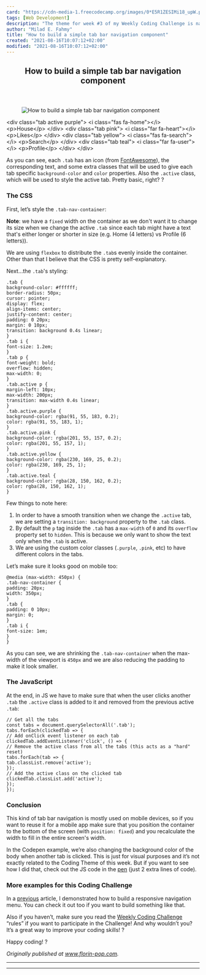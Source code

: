 ```yaml
---
card: "https://cdn-media-1.freecodecamp.org/images/0*E5R1ZESIMi18_upW.png"
tags: [Web Development]
description: "The theme for week #3 of my Weekly Coding Challenge is naviga"
author: "Milad E. Fahmy"
title: "How to build a simple tab bar navigation component"
created: "2021-08-16T10:07:12+02:00"
modified: "2021-08-16T10:07:12+02:00"
---
```

<div class="site-wrapper">
<main id="site-main" class="site-main outer">
<div class="inner">
<article class="post-full post tag-web-development tag-css tag-javascript tag-programming tag-tech ">
<header class="post-full-header">
<h1 class="post-full-title">How to build a simple tab bar navigation component</h1>
</header>
<figure class="post-full-image">
<picture>
<source media="(max-width: 700px)" sizes="1px" srcset="data:image/gif;base64,R0lGODlhAQABAIAAAAAAAP///yH5BAEAAAAALAAAAAABAAEAAAIBRAA7 1w">
<source media="(min-width: 701px)" sizes="(max-width: 800px) 400px,
(max-width: 1170px) 700px,
1400px" srcset="https://cdn-media-1.freecodecamp.org/images/0*E5R1ZESIMi18_upW.png 300w,
https://cdn-media-1.freecodecamp.org/images/0*E5R1ZESIMi18_upW.png 600w,
https://cdn-media-1.freecodecamp.org/images/0*E5R1ZESIMi18_upW.png 1000w,
https://cdn-media-1.freecodecamp.org/images/0*E5R1ZESIMi18_upW.png 2000w">
<img onerror="this.style.display='none'" src="https://cdn-media-1.freecodecamp.org/images/0*E5R1ZESIMi18_upW.png" alt="How to build a simple tab bar navigation component">
</picture>
</figure>
<section class="post-full-content">
<div class="post-content">
&lt;div class="tab active purple"&gt;
&lt;i class="fas fa-home"&gt;&lt;/i&gt;
&lt;p&gt;House&lt;/p&gt;
&lt;/div&gt;
&lt;div class="tab pink"&gt;
&lt;i class="far fa-heart"&gt;&lt;/i&gt;
&lt;p&gt;Likes&lt;/p&gt;
&lt;/div&gt;
&lt;div class="tab yellow"&gt;
&lt;i class="fas fa-search"&gt;&lt;/i&gt;
&lt;p&gt;Search&lt;/p&gt;
&lt;/div&gt;
&lt;div class="tab teal"&gt;
&lt;i class="far fa-user"&gt;&lt;/i&gt;
&lt;p&gt;Profile&lt;/p&gt;
&lt;/div&gt;
&lt;/div&gt;</code></pre><p>As you can see, each <code>.tab</code> has an icon (from <a href="https://fontawesome.con/" rel="noopener">FontAwesome</a>), the corresponding text, and some extra classes that will be used to give each tab specific <code>background-color</code> and <code>color</code> properties. Also the <code>.active</code> class, which will be used to style the active tab. Pretty basic, right? ?</p><h3 id="the-css">The CSS</h3><p>First, let’s style the <code>.tab-nav-container</code>:</p><p><strong>Note</strong>: we have a <code>fixed</code> width on the container as we don't want it to change its size when we change the active <code>.tab</code> since each tab might have a text that's either longer or shorter in size (e.g. Home (4 letters) vs Profile (6 letters)).</p><p>We are using <code>flexbox</code> to distribute the <code>.tab</code>s evenly inside the container. Other than that I believe that the CSS is pretty self-explanatory.</p><p>Next…the <code>.tab</code>'s styling:</p><pre><code class="language-css">.tab {
background-color: #ffffff;
border-radius: 50px;
cursor: pointer;
display: flex;
align-items: center;
justify-content: center;
padding: 0 20px;
margin: 0 10px;
transition: background 0.4s linear;
}
.tab i {
font-size: 1.2em;
}
.tab p {
font-weight: bold;
overflow: hidden;
max-width: 0;
}
.tab.active p {
margin-left: 10px;
max-width: 200px;
transition: max-width 0.4s linear;
}
.tab.active.purple {
background-color: rgba(91, 55, 183, 0.2);
color: rgba(91, 55, 183, 1);
}
.tab.active.pink {
background-color: rgba(201, 55, 157, 0.2);
color: rgba(201, 55, 157, 1);
}
.tab.active.yellow {
background-color: rgba(230, 169, 25, 0.2);
color: rgba(230, 169, 25, 1);
}
.tab.active.teal {
background-color: rgba(28, 150, 162, 0.2);
color: rgba(28, 150, 162, 1);
}</code></pre><p>Few things to note here:</p><ol><li>In order to have a smooth transition when we change the <code>.active</code> tab, we are setting a <code>transition: background</code> property to the <code>.tab</code> class.</li><li>By default the <code>p</code> tag inside the <code>.tab</code> has a <code>max-width</code> of <code>0</code> and its <code>overflow</code> property set to <code>hidden</code>. This is because we only want to show the text only when the <code>.tab</code> is active.</li><li>We are using the custom color classes (<code>.purple</code>, <code>.pink</code>, etc) to have different colors in the tabs.</li></ol><p>Let’s make sure it looks good on mobile too:</p><pre><code class="language-css">@media (max-width: 450px) {
.tab-nav-container {
padding: 20px;
width: 350px;
}
.tab {
padding: 0 10px;
margin: 0;
}
.tab i {
font-size: 1em;
}
}</code></pre><p>As you can see, we are shrinking the <code>.tab-nav-container</code> when the max-width of the viewport is <code>450px</code> and we are also reducing the padding to make it look smaller.</p><h3 id="the-javascript">The JavaScript</h3><p>At the end, in JS we have to make sure that when the user clicks another <code>.tab</code> the <code>.active</code> class is added to it and removed from the previous active <code>.tab</code>:</p><pre><code class="language-css">// Get all the tabs
const tabs = document.querySelectorAll('.tab');
tabs.forEach(clickedTab =&gt; {
// Add onClick event listener on each tab
clickedTab.addEventListener('click', () =&gt; {
// Remove the active class from all the tabs (this acts as a "hard" reset)
tabs.forEach(tab =&gt; {
tab.classList.remove('active');
});
// Add the active class on the clicked tab
clickedTab.classList.add('active');
});
});</code></pre><h3 id="conclusion">Conclusion</h3><p>This kind of tab bar navigation is mostly used on mobile devices, so if you want to reuse it for a mobile app make sure that you position the container to the bottom of the screen (with <code>position: fixed</code>) and you recalculate the width to fill in the entire screen's width.</p><p>In the Codepen example, we’re also changing the background color of the body when another tab is clicked. This is just for visual purposes and it’s not exactly related to the Coding Theme of this week. But if you want to see how I did that, check out the JS code in the <a href="https://codepen.io/FlorinPop17/pen/qvyWxX" rel="noopener">pen</a> (just 2 extra lines of code).</p><h3 id="more-examples-for-this-coding-challenge">More examples for this Coding Challenge</h3><p>In a <a href="https://www.florin-pop.com/blog/2017/09/responsive-animated-navigation-menu" rel="noopener">previous</a> article, I demonstrated how to build a responsive navigation menu. You can check it out too if you want to build something like that.</p><p>Also if you haven’t, make sure you read the <a href="https://www.florin-pop.com/blog/2019/03/weekly-coding-challenge/" rel="noopener">Weekly Coding Challenge</a> “rules” if you want to participate in the Challenge! And why wouldn’t you? It’s a great way to improve your coding skills! ?</p><p>Happy coding! ?</p><p><em>Originally published at <a href="https://www.florin-pop.com/blog/2019/03/tab-bar-navigation/" rel="noopener">www.florin-pop.com</a>.</em></p>
</div>
<hr>
<hr>
</section>
</article>
</div>
</main>
</div>
<!-- Google Tag Manager (noscript) -->
<!-- End Google Tag Manager (noscript) -->
